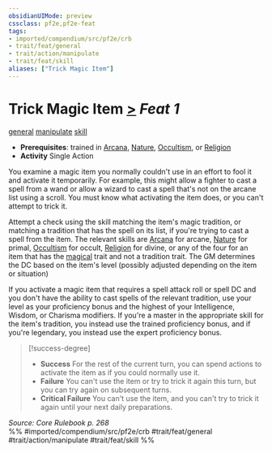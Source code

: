 ```yaml
---
obsidianUIMode: preview
cssclass: pf2e,pf2e-feat
tags:
- imported/compendium/src/pf2e/crb
- trait/feat/general
- trait/action/manipulate
- trait/feat/skill
aliases: ["Trick Magic Item"]
---
```

# Trick Magic Item  [>](chapter-9-playing-the-game.md#Actions "Single Action") *Feat 1*  
[general](general.md)  [manipulate](manipulate.md)  [skill](skill.md)  

- **Prerequisites**: trained in [Arcana](../skills.md#Arcana), [Nature](../skills.md#Nature), [Occultism](../skills.md#Occultism), or [Religion](../skills.md#Religion)
- **Activity** Single Action

You examine a magic item you normally couldn't use in an effort to fool it and activate it temporarily. For example, this might allow a fighter to cast a spell from a wand or allow a wizard to cast a spell that's not on the arcane list using a scroll. You must know what activating the item does, or you can't attempt to trick it.

Attempt a check using the skill matching the item's magic tradition, or matching a tradition that has the spell on its list, if you're trying to cast a spell from the item. The relevant skills are [Arcana](../skills.md#Arcana) for arcane, [Nature](../skills.md#Nature) for primal, [Occultism](../skills.md#Occultism) for occult, [Religion](../skills.md#Religion) for divine, or any of the four for an item that has the [magical](magical.md) trait and not a tradition trait. The GM determines the DC based on the item's level (possibly adjusted depending on the item or situation)

If you activate a magic item that requires a spell attack roll or spell DC and you don't have the ability to cast spells of the relevant tradition, use your level as your proficiency bonus and the highest of your Intelligence, Wisdom, or Charisma modifiers. If you're a master in the appropriate skill for the item's tradition, you instead use the trained proficiency bonus, and if you're legendary, you instead use the expert proficiency bonus.

> [!success-degree] 
> - **Success** For the rest of the current turn, you can spend actions to activate the item as if you could normally use it.
> - **Failure** You can't use the item or try to trick it again this turn, but you can try again on subsequent turns.
> - **Critical Failure** You can't use the item, and you can't try to trick it again until your next daily preparations.

*Source: Core Rulebook p. 268*  
%% #imported/compendium/src/pf2e/crb #trait/feat/general #trait/action/manipulate #trait/feat/skill %%